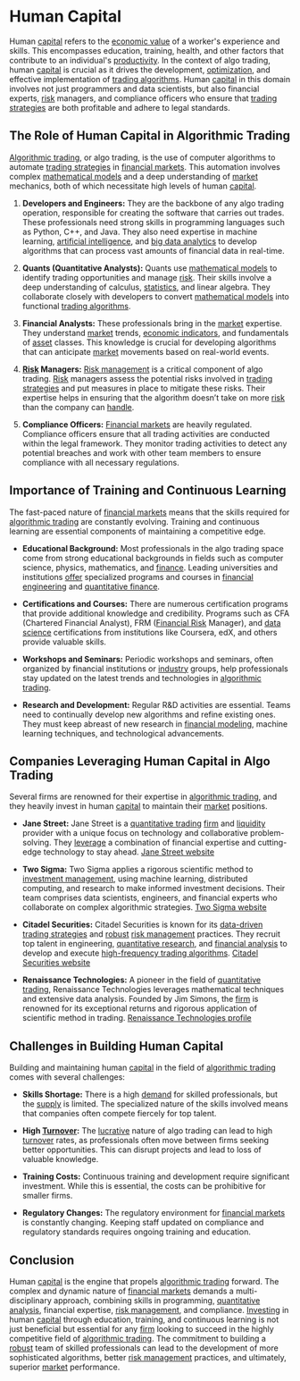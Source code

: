 # Human Capital

Human [capital](../c/capital.md) refers to the [economic value](../e/economic_value.md) of a worker's experience and skills. This encompasses education, training, health, and other factors that contribute to an individual's [productivity](../p/productivity.md). In the context of algo trading, human [capital](../c/capital.md) is crucial as it drives the development, [optimization](../o/optimization.md), and effective implementation of [trading algorithms](../t/trading_algorithms.md). Human [capital](../c/capital.md) in this domain involves not just programmers and data scientists, but also financial experts, [risk](../r/risk.md) managers, and compliance officers who ensure that [trading strategies](../t/trading_strategies.md) are both profitable and adhere to legal standards.

## The Role of Human Capital in Algorithmic Trading

[Algorithmic trading](../a/accountability.md), or algo trading, is the use of computer algorithms to automate [trading strategies](../t/trading_strategies.md) in [financial markets](../f/financial_market.md). This automation involves complex [mathematical models](../m/mathematical_models_in_trading.md) and a deep understanding of [market](../m/market.md) mechanics, both of which necessitate high levels of human [capital](../c/capital.md). 

1. **Developers and Engineers:** They are the backbone of any algo trading operation, responsible for creating the software that carries out trades. These professionals need strong skills in programming languages such as Python, C++, and Java. They also need expertise in machine learning, [artificial intelligence](../a/artificial_intelligence_in_trading.md), and [big data analytics](../b/big_data_analytics_in_trading.md) to develop algorithms that can process vast amounts of financial data in real-time.

2. **Quants (Quantitative Analysts):** Quants use [mathematical models](../m/mathematical_models_in_trading.md) to identify trading opportunities and manage [risk](../r/risk.md). Their skills involve a deep understanding of calculus, [statistics](../s/statistics.md), and linear algebra. They collaborate closely with developers to convert [mathematical models](../m/mathematical_models_in_trading.md) into functional [trading algorithms](../t/trading_algorithms.md).

3. **Financial Analysts:** These professionals bring in the [market](../m/market.md) expertise. They understand [market](../m/market.md) trends, [economic indicators](../e/economic_indicators.md), and fundamentals of [asset](../a/asset.md) classes. This knowledge is crucial for developing algorithms that can anticipate [market](../m/market.md) movements based on real-world events.

4. **[Risk](../r/risk.md) Managers:** [Risk management](../r/risk_management.md) is a critical component of algo trading. [Risk](../r/risk.md) managers assess the potential risks involved in [trading strategies](../t/trading_strategies.md) and put measures in place to mitigate these risks. Their expertise helps in ensuring that the algorithm doesn’t take on more [risk](../r/risk.md) than the company can [handle](../h/handle.md).

5. **Compliance Officers:** [Financial markets](../f/financial_market.md) are heavily regulated. Compliance officers ensure that all trading activities are conducted within the legal framework. They monitor trading activities to detect any potential breaches and work with other team members to ensure compliance with all necessary regulations.

## Importance of Training and Continuous Learning

The fast-paced nature of [financial markets](../f/financial_market.md) means that the skills required for [algorithmic trading](../a/accountability.md) are constantly evolving. Training and continuous learning are essential components of maintaining a competitive edge.

- **Educational Background:** Most professionals in the algo trading space come from strong educational backgrounds in fields such as computer science, physics, mathematics, and [finance](../f/finance.md). Leading universities and institutions [offer](../o/offer.md) specialized programs and courses in [financial engineering](../f/financial_engineering.md) and [quantitative finance](../q/quantitative_finance.md).

- **Certifications and Courses:** There are numerous certification programs that provide additional knowledge and credibility. Programs such as CFA (Chartered Financial Analyst), FRM ([Financial Risk](../f/financial_risk.md) Manager), and [data science](../d/data_science_in_trading.md) certifications from institutions like Coursera, edX, and others provide valuable skills.

- **Workshops and Seminars:** Periodic workshops and seminars, often organized by financial institutions or [industry](../i/industry.md) groups, help professionals stay updated on the latest trends and technologies in [algorithmic trading](../a/accountability.md).

- **Research and Development:** Regular R&D activities are essential. Teams need to continually develop new algorithms and refine existing ones. They must keep abreast of new research in [financial modeling](../f/financial_modeling.md), machine learning techniques, and technological advancements.

## Companies Leveraging Human Capital in Algo Trading

Several firms are renowned for their expertise in [algorithmic trading](../a/accountability.md), and they heavily invest in human [capital](../c/capital.md) to maintain their [market](../m/market.md) positions.

- **Jane Street:** Jane Street is a [quantitative trading](../q/quantitative_trading.md) [firm](../f/firm.md) and [liquidity](../l/liquidity.md) provider with a unique focus on technology and collaborative problem-solving. They [leverage](../l/leverage.md) a combination of financial expertise and cutting-edge technology to stay ahead. [Jane Street website](https://www.janestreet.com)

- **Two Sigma:** Two Sigma applies a rigorous scientific method to [investment management](../i/investment_management.md), using machine learning, distributed computing, and research to make informed investment decisions. Their team comprises data scientists, engineers, and financial experts who collaborate on complex algorithmic strategies. [Two Sigma website](https://www.twosigma.com)

- **Citadel Securities:** Citadel Securities is known for its [data-driven trading strategies](../d/data-driven_trading_strategies.md) and [robust](../r/robust.md) [risk management](../r/risk_management.md) practices. They recruit top talent in engineering, [quantitative research](../q/quantitative_research.md), and [financial analysis](../f/financial_analysis.md) to develop and execute [high-frequency trading algorithms](../h/high-frequency_trading_algorithms.md). [Citadel Securities website](https://www.citadelsecurities.com)

- **Renaissance Technologies:** A pioneer in the field of [quantitative trading](../q/quantitative_trading.md), Renaissance Technologies leverages mathematical techniques and extensive data analysis. Founded by Jim Simons, the [firm](../f/firm.md) is renowned for its exceptional returns and rigorous application of scientific method in trading. [Renaissance Technologies profile](https://www.rentech.com)

## Challenges in Building Human Capital

Building and maintaining human [capital](../c/capital.md) in the field of [algorithmic trading](../a/accountability.md) comes with several challenges:

- **Skills Shortage:** There is a high [demand](../d/demand.md) for skilled professionals, but the [supply](../s/supply.md) is limited. The specialized nature of the skills involved means that companies often compete fiercely for top talent.

- **High [Turnover](../t/turnover.md):** The [lucrative](../l/lucrative.md) nature of algo trading can lead to high [turnover](../t/turnover.md) rates, as professionals often move between firms seeking better opportunities. This can disrupt projects and lead to loss of valuable knowledge.

- **Training Costs:** Continuous training and development require significant investment. While this is essential, the costs can be prohibitive for smaller firms.

- **Regulatory Changes:** The regulatory environment for [financial markets](../f/financial_market.md) is constantly changing. Keeping staff updated on compliance and regulatory standards requires ongoing training and education.

## Conclusion

Human [capital](../c/capital.md) is the engine that propels [algorithmic trading](../a/accountability.md) forward. The complex and dynamic nature of [financial markets](../f/financial_market.md) demands a multi-disciplinary approach, combining skills in programming, [quantitative analysis](../q/quantitative_analysis.md), financial expertise, [risk management](../r/risk_management.md), and compliance. [Investing](../i/investing.md) in human [capital](../c/capital.md) through education, training, and continuous learning is not just beneficial but essential for any [firm](../f/firm.md) looking to succeed in the highly competitive field of [algorithmic trading](../a/accountability.md). The commitment to building a [robust](../r/robust.md) team of skilled professionals can lead to the development of more sophisticated algorithms, better [risk management](../r/risk_management.md) practices, and ultimately, superior [market](../m/market.md) performance.